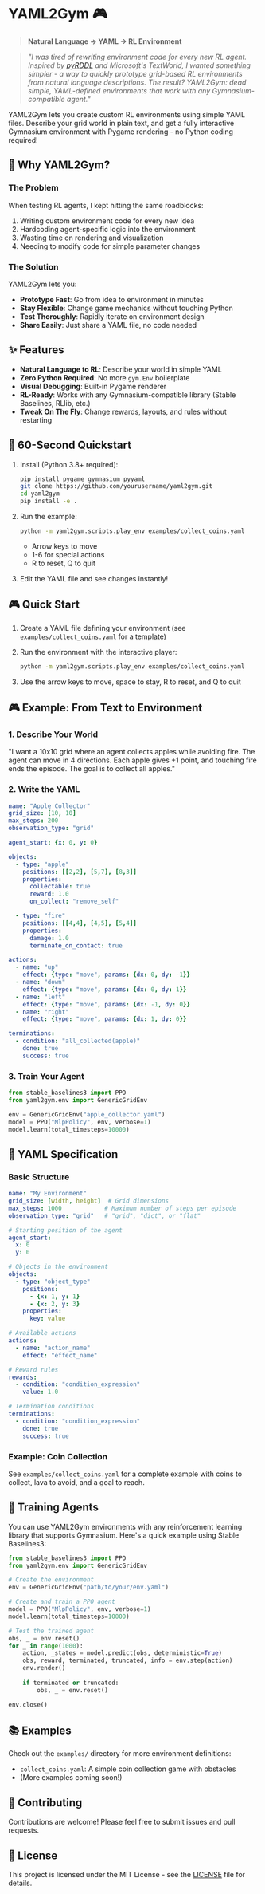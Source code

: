 # YAML2Gym 🎮

> **Natural Language → YAML → RL Environment**

> *"I was tired of rewriting environment code for every new RL agent. Inspired by [pyRDDL](https://arxiv.org/abs/2109.14799) and Microsoft's TextWorld, I wanted something simpler - a way to quickly prototype grid-based RL environments from natural language descriptions. The result? YAML2Gym: dead simple, YAML-defined environments that work with any Gymnasium-compatible agent."*

YAML2Gym lets you create custom RL environments using simple YAML files. Describe your grid world in plain text, and get a fully interactive Gymnasium environment with Pygame rendering - no Python coding required!

## 🚀 Why YAML2Gym?

### The Problem
When testing RL agents, I kept hitting the same roadblocks:
1. Writing custom environment code for every new idea
2. Hardcoding agent-specific logic into the environment
3. Wasting time on rendering and visualization
4. Needing to modify code for simple parameter changes

### The Solution
YAML2Gym lets you:
- **Prototype Fast**: Go from idea to environment in minutes
- **Stay Flexible**: Change game mechanics without touching Python
- **Test Thoroughly**: Rapidly iterate on environment design
- **Share Easily**: Just share a YAML file, no code needed

## ✨ Features

- **Natural Language to RL**: Describe your world in simple YAML
- **Zero Python Required**: No more `gym.Env` boilerplate
- **Visual Debugging**: Built-in Pygame renderer
- **RL-Ready**: Works with any Gymnasium-compatible library (Stable Baselines, RLlib, etc.)
- **Tweak On The Fly**: Change rewards, layouts, and rules without restarting

## 🚀 60-Second Quickstart

1. Install (Python 3.8+ required):
   ```bash
   pip install pygame gymnasium pyyaml
   git clone https://github.com/yourusername/yaml2gym.git
   cd yaml2gym
   pip install -e .
   ```

2. Run the example:
   ```bash
   python -m yaml2gym.scripts.play_env examples/collect_coins.yaml
   ```
   - Arrow keys to move
   - 1-6 for special actions
   - R to reset, Q to quit

3. Edit the YAML file and see changes instantly!

## 🎮 Quick Start

1. Create a YAML file defining your environment (see `examples/collect_coins.yaml` for a template)

2. Run the environment with the interactive player:
   ```bash
   python -m yaml2gym.scripts.play_env examples/collect_coins.yaml
   ```

3. Use the arrow keys to move, space to stay, R to reset, and Q to quit

## 🎮 Example: From Text to Environment

### 1. Describe Your World
"I want a 10x10 grid where an agent collects apples while avoiding fire. The agent can move in 4 directions. Each apple gives +1 point, and touching fire ends the episode. The goal is to collect all apples."

### 2. Write the YAML
```yaml
name: "Apple Collector"
grid_size: [10, 10]
max_steps: 200
observation_type: "grid"

agent_start: {x: 0, y: 0}

objects:
  - type: "apple"
    positions: [[2,2], [5,7], [8,3]]
    properties:
      collectable: true
      reward: 1.0
      on_collect: "remove_self"

  - type: "fire"
    positions: [[4,4], [4,5], [5,4]]
    properties:
      damage: 1.0
      terminate_on_contact: true

actions:
  - name: "up"
    effect: {type: "move", params: {dx: 0, dy: -1}}
  - name: "down"
    effect: {type: "move", params: {dx: 0, dy: 1}}
  - name: "left"
    effect: {type: "move", params: {dx: -1, dy: 0}}
  - name: "right"
    effect: {type: "move", params: {dx: 1, dy: 0}}

terminations:
  - condition: "all_collected(apple)"
    done: true
    success: true
```

### 3. Train Your Agent
```python
from stable_baselines3 import PPO
from yaml2gym.env import GenericGridEnv

env = GenericGridEnv("apple_collector.yaml")
model = PPO("MlpPolicy", env, verbose=1)
model.learn(total_timesteps=10000)
```

## 📝 YAML Specification

### Basic Structure

```yaml
name: "My Environment"
grid_size: [width, height]  # Grid dimensions
max_steps: 1000            # Maximum number of steps per episode
observation_type: "grid"   # "grid", "dict", or "flat"

# Starting position of the agent
agent_start:
  x: 0
  y: 0

# Objects in the environment
objects:
  - type: "object_type"
    positions:
      - {x: 1, y: 1}
      - {x: 2, y: 3}
    properties:
      key: value

# Available actions
actions:
  - name: "action_name"
    effect: "effect_name"

# Reward rules
rewards:
  - condition: "condition_expression"
    value: 1.0

# Termination conditions
terminations:
  - condition: "condition_expression"
    done: true
    success: true
```

### Example: Coin Collection

See `examples/collect_coins.yaml` for a complete example with coins to collect, lava to avoid, and a goal to reach.

## 🤖 Training Agents

You can use YAML2Gym environments with any reinforcement learning library that supports Gymnasium. Here's a quick example using Stable Baselines3:

```python
from stable_baselines3 import PPO
from yaml2gym.env import GenericGridEnv

# Create the environment
env = GenericGridEnv("path/to/your/env.yaml")

# Create and train a PPO agent
model = PPO("MlpPolicy", env, verbose=1)
model.learn(total_timesteps=10000)

# Test the trained agent
obs, _ = env.reset()
for _ in range(1000):
    action, _states = model.predict(obs, deterministic=True)
    obs, reward, terminated, truncated, info = env.step(action)
    env.render()
    
    if terminated or truncated:
        obs, _ = env.reset()

env.close()
```

## 📚 Examples

Check out the `examples/` directory for more environment definitions:

- `collect_coins.yaml`: A simple coin collection game with obstacles
- (More examples coming soon!)

## 🤝 Contributing

Contributions are welcome! Please feel free to submit issues and pull requests.

## 📜 License

This project is licensed under the MIT License - see the [LICENSE](LICENSE) file for details.
